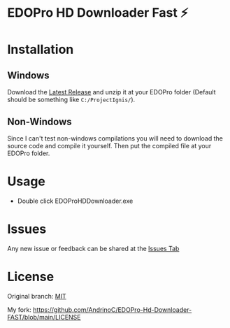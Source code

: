 # EDOPro HD Downloader Fast ⚡

# Installation

## Windows 

Download the [Latest Release](https://github.com/AndrinoC/EDOPro-Hd-Downloader-FAST/releases) and unzip it at your EDOPro folder (Default should be something like `C:/ProjectIgnis/`).

## Non-Windows 

Since I can't test non-windows compilations you will need to download the source code and compile it yourself. Then put the compiled file at your EDOPro folder.

# Usage

- Double click EDOProHDDownloader.exe

# Issues

Any new issue or feedback can be shared at the [Issues Tab](https://github.com/AndrinoC/EDOPro-Hd-Downloader-FAST/issues)

# License

Original branch:
[MIT](https://douglas-sebastian.mit-license.org)

My fork:
https://github.com/AndrinoC/EDOPro-Hd-Downloader-FAST/blob/main/LICENSE
